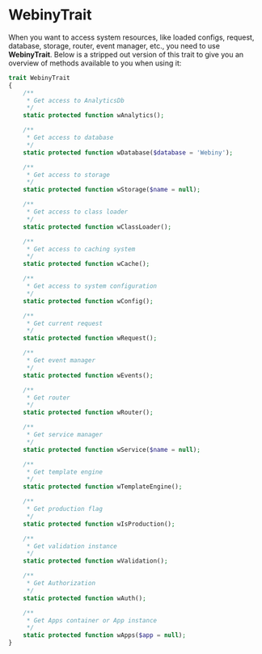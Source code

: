 # WebinyTrait

When you want to access system resources, like loaded configs, request, database, storage, router, event manager, etc., you need to use **WebinyTrait**. Below is a stripped out version of this trait to give you an overview of methods available to you when using it:

```php
trait WebinyTrait
{
    /**
     * Get access to AnalyticsDb
     */
    static protected function wAnalytics();

    /**
     * Get access to database
     */
    static protected function wDatabase($database = 'Webiny');

    /**
     * Get access to storage
     */
    static protected function wStorage($name = null);

    /**
     * Get access to class loader
     */
    static protected function wClassLoader();

    /**
     * Get access to caching system
     */
    static protected function wCache();

    /**
     * Get access to system configuration
     */
    static protected function wConfig();

    /**
     * Get current request
     */
    static protected function wRequest();

    /**
     * Get event manager
     */
    static protected function wEvents();

    /**
     * Get router
     */
    static protected function wRouter();

    /**
     * Get service manager
     */
    static protected function wService($name = null);

    /**
     * Get template engine
     */
    static protected function wTemplateEngine();

    /**
     * Get production flag
     */
    static protected function wIsProduction();

    /**
     * Get validation instance
     */
    static protected function wValidation();

    /**
     * Get Authorization
     */
    static protected function wAuth();

    /**
     * Get Apps container or App instance
     */
    static protected function wApps($app = null);
}
```

